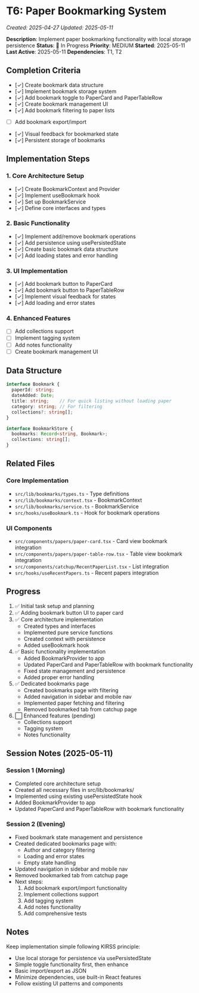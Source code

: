 # T6: Paper Bookmarking System
*Created: 2025-04-27*
*Updated: 2025-05-11*

**Description**: Implement paper bookmarking functionality with local storage persistence
**Status**: 🔄 In Progress
**Priority**: MEDIUM
**Started**: 2025-05-11
**Last Active**: 2025-05-11
**Dependencies**: T1, T2

## Completion Criteria
- [✓] Create bookmark data structure
- [✓] Implement bookmark storage system
- [✓] Add bookmark toggle to PaperCard and PaperTableRow
- [✓] Create bookmark management UI
- [✓] Add bookmark filtering to paper lists
- [ ] Add bookmark export/import
- [✓] Visual feedback for bookmarked state
- [✓] Persistent storage of bookmarks

## Implementation Steps

### 1. Core Architecture Setup
- [✓] Create BookmarkContext and Provider
- [✓] Implement useBookmark hook
- [✓] Set up BookmarkService
- [✓] Define core interfaces and types

### 2. Basic Functionality
- [✓] Implement add/remove bookmark operations
- [✓] Add persistence using usePersistedState
- [✓] Create basic bookmark data structure
- [✓] Add loading states and error handling

### 3. UI Implementation
- [✓] Add bookmark button to PaperCard
- [✓] Add bookmark button to PaperTableRow
- [✓] Implement visual feedback for states
- [✓] Add loading and error states

### 4. Enhanced Features
- [ ] Add collections support
- [ ] Implement tagging system
- [ ] Add notes functionality
- [ ] Create bookmark management UI

## Data Structure
```typescript
interface Bookmark {
  paperId: string;
  dateAdded: Date;
  title: string;    // For quick listing without loading paper
  category: string; // For filtering
  collections?: string[];
}

interface BookmarkStore {
  bookmarks: Record<string, Bookmark>;
  collections: string[];
}
```

## Related Files
### Core Implementation
- `src/lib/bookmarks/types.ts` - Type definitions
- `src/lib/bookmarks/context.tsx` - BookmarkContext
- `src/lib/bookmarks/service.ts` - BookmarkService
- `src/hooks/useBookmark.ts` - Hook for bookmark operations

### UI Components
- `src/components/papers/paper-card.tsx` - Card view bookmark integration
- `src/components/papers/paper-table-row.tsx` - Table view bookmark integration
- `src/components/catchup/RecentPaperList.tsx` - List integration
- `src/hooks/useRecentPapers.ts` - Recent papers integration

## Progress
1. ✅ Initial task setup and planning
2. ✅ Adding bookmark button UI to paper card
3. ✅ Core architecture implementation
   - Created types and interfaces
   - Implemented pure service functions
   - Created context with persistence
   - Added useBookmark hook
4. ✅ Basic functionality implementation
   - Added BookmarkProvider to app
   - Updated PaperCard and PaperTableRow with bookmark functionality
   - Fixed state management and persistence
   - Added proper error handling
5. ✅ Dedicated bookmarks page
   - Created bookmarks page with filtering
   - Added navigation in sidebar and mobile nav
   - Implemented paper fetching and filtering
   - Removed bookmarked tab from catchup page
6. ⬜ Enhanced features (pending)
   - Collections support
   - Tagging system
   - Notes functionality

## Session Notes (2025-05-11)
### Session 1 (Morning)
- Completed core architecture setup
- Created all necessary files in src/lib/bookmarks/
- Implemented using existing usePersistedState hook
- Added BookmarkProvider to app
- Updated PaperCard and PaperTableRow with bookmark functionality

### Session 2 (Evening)
- Fixed bookmark state management and persistence
- Created dedicated bookmarks page with:
  - Author and category filtering
  - Loading and error states
  - Empty state handling
- Updated navigation in sidebar and mobile nav
- Removed bookmarked tab from catchup page
- Next steps:
  1. Add bookmark export/import functionality
  2. Implement collections support
  3. Add tagging system
  4. Add notes functionality
  5. Add comprehensive tests

## Notes
Keep implementation simple following KIRSS principle:
- Use local storage for persistence via usePersistedState
- Simple toggle functionality first, then enhance
- Basic import/export as JSON
- Minimize dependencies, use built-in React features
- Follow existing UI patterns and components